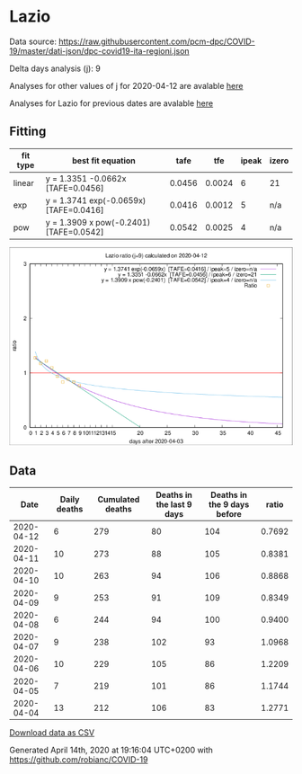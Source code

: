 # Lazio

Data source: https://raw.githubusercontent.com/pcm-dpc/COVID-19/master/dati-json/dpc-covid19-ita-regioni.json

Delta days analysis (j): 9

Analyses for other values of j for 2020-04-12 are avalable [here](../2020-04-12/README.md)

Analyses for Lazio for previous dates are avalable [here](../README.md)

## Fitting 
|fit type|best fit equation|tafe|tfe|ipeak|izero|
|-------|-----|--------|------|---|---|
|linear|y = 1.3351 -0.0662x  [TAFE=0.0456]|0.0456|0.0024|6|21|
|exp|y = 1.3741 exp(-0.0659x)  [TAFE=0.0416]|0.0416|0.0012|5|n/a|
|pow|y = 1.3909 x pow(-0.2401)  [TAFE=0.0542]|0.0542|0.0025|4|n/a|

![Plot](COVID-19_lazio_j9_2020-04-12.png)

## Data
|Date|Daily deaths|Cumulated deaths|Deaths in the last 9 days|Deaths in the 9 days before|ratio|
|----|----------|-----------|-------|--------------------|-----|
|2020-04-12|6|279|80|104|0.7692|
|2020-04-11|10|273|88|105|0.8381|
|2020-04-10|10|263|94|106|0.8868|
|2020-04-09|9|253|91|109|0.8349|
|2020-04-08|6|244|94|100|0.9400|
|2020-04-07|9|238|102|93|1.0968|
|2020-04-06|10|229|105|86|1.2209|
|2020-04-05|7|219|101|86|1.1744|
|2020-04-04|13|212|106|83|1.2771|

[Download data as CSV](COVID-19_lazio_j9_2020-04-12.csv)

Generated April 14th, 2020 at 19:16:04 UTC+0200 with https://github.com/robianc/COVID-19
